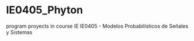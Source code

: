 # IE0405_Phyton
program proyects in course IE IE0405 - Modelos Probabilísticos de Señales y Sistemas
